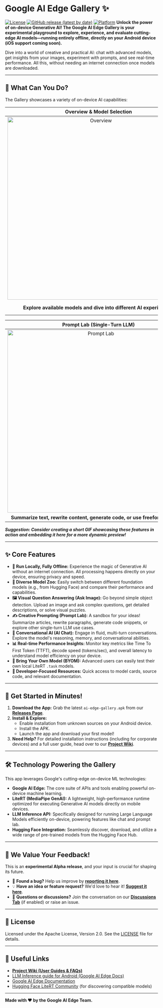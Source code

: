 # Google AI Edge Gallery ✨

[![License](https://img.shields.io/badge/License-Apache%202.0-blue.svg)](LICENSE)
[![GitHub release (latest by date)](https://img.shields.io/github/v/release/google-ai-edge/gallery)](https://github.com/google-ai-edge/gallery/releases)
[![Platform](https://img.shields.io/badge/Platform-Android%20%7C%20iOS%20(soon)-lightgrey)](https://github.com/google-ai-edge/gallery)
**Unlock the power of on-device Generative AI! The Google AI Edge Gallery is your experimental playground to explore, experience, and evaluate cutting-edge AI models—running entirely offline, directly on your Android device (iOS support coming soon).**

Dive into a world of creative and practical AI: chat with advanced models, get insights from your images, experiment with prompts, and see real-time performance. All this, without needing an internet connection once models are downloaded.

---

## 🚀 What Can You Do?

The Gallery showcases a variety of on-device AI capabilities:

| **Overview & Model Selection** | **Visual Q&A (Ask Image)** |
| :-----------------------------------------------------------------------------------------------------------------------: | :-------------------------------------------------------------------------------------------------------------------------: |
| <img width="600" alt="Overview" src="https://github.com/user-attachments/assets/4f2702d7-91a0-4eb3-aa76-58bc8e7089c6" /> | <img width="600" alt="Ask Image" src="https://github.com/user-attachments/assets/e2b5b41b-fed0-4a7c-9547-2abb1c10962c" /> |
| **Explore available models and dive into different AI experiences.** | **Upload an image and ask questions about it, get descriptions, or identify objects.** |

| **Prompt Lab (Single-Turn LLM)** | **AI Chat (Multi-Turn Conversation)** |
| :-------------------------------------------------------------------------------------------------------------------------: | :-----------------------------------------------------------------------------------------------------------------------: |
| <img width="600" alt="Prompt Lab" src="https://github.com/user-attachments/assets/22e459d0-0365-4a92-8570-fb59d4d1e320" /> | <img width="600" alt="AI Chat" src="https://github.com/user-attachments/assets/edaa4f89-237a-4b84-b647-b3c4631f09dc" /> |
| **Summarize text, rewrite content, generate code, or use freeform prompts.** | **Engage in dynamic, multi-turn conversations with an AI.** |

***Suggestion: Consider creating a short GIF showcasing these features in action and embedding it here for a more dynamic preview!***

---

## ✨ Core Features

* **📱 Run Locally, Fully Offline:** Experience the magic of Generative AI without an internet connection. All processing happens directly on your device, ensuring privacy and speed.
* **🤖 Diverse Model Zoo:** Easily switch between different foundation models (e.g., from Hugging Face) and compare their performance and capabilities.
* **🖼️ Visual Question Answering (Ask Image):** Go beyond simple object detection. Upload an image and ask complex questions, get detailed descriptions, or solve visual puzzles.
* **✍️ Creative Prompting (Prompt Lab):** A sandbox for your ideas! Summarize articles, rewrite paragraphs, generate code snippets, or explore other single-turn LLM use cases.
* **💬 Conversational AI (AI Chat):** Engage in fluid, multi-turn conversations. Explore the model's reasoning, memory, and conversational abilities.
* **📊 Real-time Performance Insights:** Monitor key metrics like Time To First Token (TTFT), decode speed (tokens/sec), and overall latency to understand model efficiency on your device.
* **🧩 Bring Your Own Model (BYOM):** Advanced users can easily test their own local LiteRT `.task` models.
* **🔗 Developer-Focused Resources:** Quick access to model cards, source code, and relevant documentation.

---

## 🏁 Get Started in Minutes!

1.  **Download the App:** Grab the latest `ai-edge-gallery.apk` from our [**Releases Page**](https://github.com/google-ai-edge/gallery/releases/latest).
2.  **Install & Explore:**
    * Enable installation from unknown sources on your Android device.
    * Install the APK.
    * Launch the app and download your first model!
3.  **Need Help?** For detailed installation instructions (including for corporate devices) and a full user guide, head over to our [**Project Wiki**](https://github.com/google-ai-edge/gallery/wiki).

---

## 🛠️ Technology Powering the Gallery

This app leverages Google's cutting-edge on-device ML technologies:

* **Google AI Edge:** The core suite of APIs and tools enabling powerful on-device machine learning.
* **LiteRT (MediaPipe GenAI):** A lightweight, high-performance runtime optimized for executing Generative AI models directly on mobile devices.
* **LLM Inference API:** Specifically designed for running Large Language Models efficiently on-device, powering features like chat and prompt lab.
* **Hugging Face Integration:** Seamlessly discover, download, and utilize a wide range of pre-trained models from the Hugging Face Hub.

---

## 🤝 We Value Your Feedback!

This is an **experimental Alpha release**, and your input is crucial for shaping its future.

* 🐞 **Found a bug?** Help us improve by [**reporting it here**](https://github.com/google-ai-edge/gallery/issues/new?assignees=&labels=bug&template=bug_report.md&title=%5BBUG%5D).
* 💡 **Have an idea or feature request?** We'd love to hear it! [**Suggest it here**](https://github.com/google-ai-edge/gallery/issues/new?assignees=&labels=enhancement&template=feature_request.md&title=%5BFEATURE%5D).
* 🤔 **Questions or discussions?** Join the conversation on our [**Discussions Tab**](https://github.com/google-ai-edge/gallery/discussions) (if enabled) or raise an issue.

---

## 📄 License

Licensed under the Apache License, Version 2.0. See the [LICENSE](LICENSE) file for details.

---

## 🔗 Useful Links

* [**Project Wiki (User Guides & FAQs)**](https://github.com/google-ai-edge/gallery/wiki)
* [LLM Inference guide for Android (Google AI Edge Docs)](https://ai.google.dev/edge/mediapipe/solutions/genai/llm_inference/android)
* [Google AI Edge Documentation](https://ai.google.dev/edge)
* [Hugging Face LiteRT Community](https://huggingface.co/litert-community) (for discovering compatible models)

---

**Made with ❤️ by the Google AI Edge Team.**
